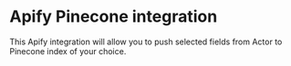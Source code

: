 # Apify Pinecone integration

This Apify integration will allow you to push selected fields from Actor to Pinecone index of your choice. 
